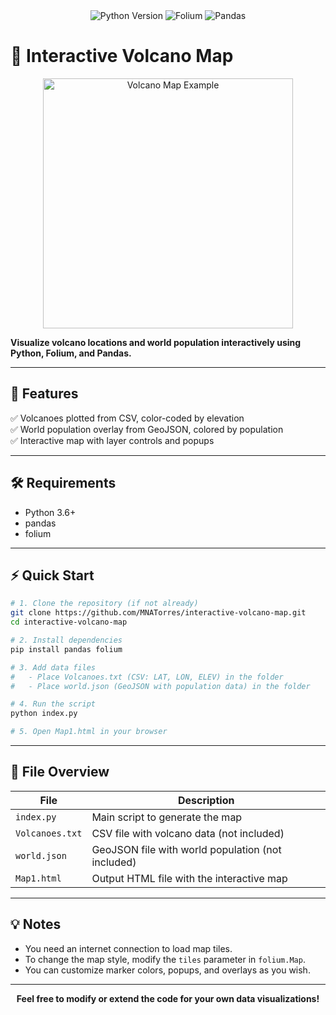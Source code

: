 <div align="center">
  <img src="https://img.shields.io/badge/Python-3.6%2B-blue?logo=python" alt="Python Version" />
  <img src="https://img.shields.io/badge/Folium-Map-green?logo=leaflet" alt="Folium" />
  <img src="https://img.shields.io/badge/Pandas-Data-yellow?logo=pandas" alt="Pandas" />
</div>

# 🌋 Interactive Volcano Map

<p align="center">
  <img src="https://upload.wikimedia.org/wikipedia/commons/6/6b/Volcano_map_example.png" width="400" alt="Volcano Map Example"/>
</p>

**Visualize volcano locations and world population interactively using Python, Folium, and Pandas.**

---

## 🚀 Features

✅ Volcanoes plotted from CSV, color-coded by elevation<br>
✅ World population overlay from GeoJSON, colored by population<br>
✅ Interactive map with layer controls and popups<br>

---

## 🛠️ Requirements

- Python 3.6+
- pandas
- folium

---

## ⚡ Quick Start

```bash
# 1. Clone the repository (if not already)
git clone https://github.com/MNATorres/interactive-volcano-map.git
cd interactive-volcano-map

# 2. Install dependencies
pip install pandas folium

# 3. Add data files
#   - Place Volcanoes.txt (CSV: LAT, LON, ELEV) in the folder
#   - Place world.json (GeoJSON with population data) in the folder

# 4. Run the script
python index.py

# 5. Open Map1.html in your browser
```

---

## 📁 File Overview

| File           | Description                                      |
|----------------|--------------------------------------------------|
| `index.py`     | Main script to generate the map                  |
| `Volcanoes.txt`| CSV file with volcano data (not included)        |
| `world.json`   | GeoJSON file with world population (not included)|
| `Map1.html`    | Output HTML file with the interactive map        |

---

## 💡 Notes

- You need an internet connection to load map tiles.
- To change the map style, modify the `tiles` parameter in `folium.Map`.
- You can customize marker colors, popups, and overlays as you wish.

---

<div align="center">
  <b>Feel free to modify or extend the code for your own data visualizations!</b>
</div>
